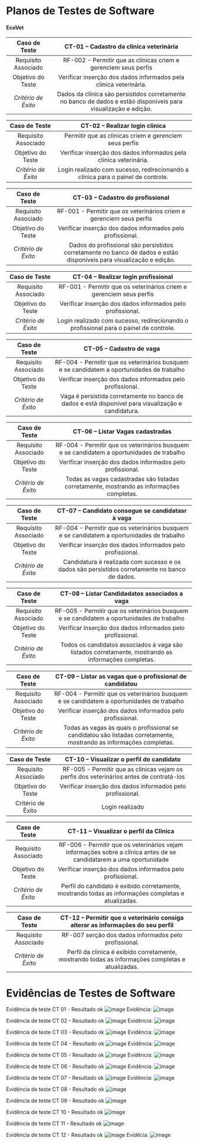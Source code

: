 # Planos de Testes de Software

#### EcoVet

| **Caso de Teste** 	| **CT-01 – Cadastro da cliníca veterinária** 	|
|:---:	|:---:	|
|	Requisito Associado 	| RF-002 - Permitir que as clínicas criem e gerenciem seus perfis	 |
| Objetivo do Teste 	| Verificar inserção dos dados informados pela cliníca veterinária. |
| *Critério de Êxito* | Dados da clínica são persistidos corretamente no banco de dados e estão disponíveis para visualização e edição. |


| **Caso de Teste** 	| **CT-02 – Realizar login  clínica** 	   |
|:---:	|:---:	|
|	Requisito Associado 	| Permitir que as clínicas criem e gerenciem seus perfis	 |
| Objetivo do Teste 	| Verificar inserção dos dados informados pela cliníca veterinária. |
| *Critério de Êxito* | Login realizado com sucesso, redirecionando a clínica para o painel de controle. |


| **Caso de Teste** 	| **CT-03 – Cadastro do profissional** 	|
|:---:	|:---: |
|	Requisito Associado 	| RF-001 - Permitir que os veterinários criem e gerenciem seus perfis |
| Objetivo do Teste 	| Verificar inserção dos dados informados pelo profissional.    |
| *Critério de Êxito* | Dados do profissional são persistidos corretamente no banco de dados e estão disponíveis para visualização e edição. |

| **Caso de Teste** 	| **CT-04 – Realizar login  profissional** 	|
|:---:	|:---:	|
|	Requisito Associado 	| RF-001 - Permitir que os veterinários criem e gerenciem seus perfis |
| Objetivo do Teste 	| Verificar inserção dos dados informados pelo profissional. |
| *Critério de Êxito* | Login realizado com sucesso, redirecionando o profissional para o painel de controle. |


| **Caso de Teste** 	| **CT-05 – Cadastro de vaga** 	|
|:---:	|:---:	|
|	Requisito Associado 	|RF-004 - Permitir que os veterinários busquem e se candidatem a oportunidades de trabalho |
| Objetivo do Teste 	| Verificar inserção dos dados informados pelo profissional. |
| *Critério de Êxito* | Vaga é persistida corretamente no banco de dados e está disponível para visualização e candidatura. |


| **Caso de Teste** 	| **CT-06 – Listar Vagas cadastradas** 	|
|:---:	|:---:	|
|	Requisito Associado 	| RF-004 - Permitir que os veterinários busquem e se candidatem a oportunidades de trabalho |
| Objetivo do Teste 	| Verificar inserção dos dados informados pelo profissional. |
| *Critério de Êxito* | Todas as vagas cadastradas são listadas corretamente, mostrando as informações completas. |


| **Caso de Teste** 	| **CT-07 – Candidato consegue se candidatasr à vaga** 	|
|:---:	|:---:	|
|	Requisito Associado 	| RF-004 - Permitir que os veterinários busquem e se candidatem a oportunidades de trabalho |
| Objetivo do Teste 	| Verificar inserção dos dados informados pelo profissional. |
| *Critério de Êxito* | Candidatura é realizada com sucesso e os dados são persistidos corretamente no banco de dados. |


| **Caso de Teste** 	| **CT-08 – Listar Candidadatos associados a vaga** 	|
|:---:	|:---:	|
|	Requisito Associado 	| RF-005 - Permitir que os veterinários busquem e se candidatem a oportunidades de trabalho |
| Objetivo do Teste 	| Verificar inserção dos dados informados pelo profissional. |
| *Critério de Êxito* | Todos os candidatos associados à vaga são listados corretamente, mostrando as informações completas. |


| **Caso de Teste** 	| **CT-09 – Listar as vagas que o profissional de candidatou** 	|
|:---:	|:---:	|
|	Requisito Associado 	| RF-004 - Permitir que os veterinários busquem e se candidatem a oportunidades de trabalho |
| Objetivo do Teste 	| Verificar inserção dos dados informados pelo profissional. |
| *Critério de Êxito* | Todas as vagas às quais o profissional se candidatou são listadas corretamente, mostrando as informações completas. |


| **Caso de Teste** 	| **CT-10 – Visualizar o perfil do candidato** 	|
|:---:	|:---:	|
|	Requisito Associado 	| RF-005 - Permitir que as clínicas vejam os perfis dos veterinários antes de contratá-los	 |
| Objetivo do Teste 	| Verificar inserção dos dados informados pelo profissional. |
|Critério de Êxito | Login realizado  |


| **Caso de Teste** 	| **CT-11 – Visualizar o perfil da Clínica** 	|
|:---:	|:---:	|
|	Requisito Associado 	| RF-006 - Permitir que os veterinários vejam informações sobre a clínica antes de se candidatarem a uma oportunidade		 |
| Objetivo do Teste 	| Verificar inserção dos dados informados pelo profissional. |
| *Critério de Êxito* | Perfil do candidato é exibido corretamente, mostrando todas as informações completas e atualizadas. |


| **Caso de Teste** 	| **CT-12 – Permitir que o veterinário consiga alterar as informações do seu perfil** 	|
|:---:	|:---:	|
|	Requisito Associado 	| RF-007 serção dos dados informados pelo profissional. |
| *Critério de Êxito* | Perfil da clínica é exibido corretamente, mostrando todas as informações completas e atualizadas. |

 
# Evidências de Testes de Software
Evidência de teste CT 01  - Resultado ok
![image](https://github.com/ICEI-PUC-Minas-PMV-ADS/pmv-ads-2024-1-e5-proj-empext-t6-pmv-ads-2024-1-e5-ecovet/assets/3579780/32bdb411-e875-40a6-bd75-d409130ef346)
Evidência: 
![image](https://github.com/ICEI-PUC-Minas-PMV-ADS/pmv-ads-2024-1-e5-proj-empext-t6-pmv-ads-2024-1-e5-ecovet/assets/3579780/9e3448aa-9d7b-4392-a8a5-1579ed04a758)

Evidência de teste CT 02  - Resultado ok
![image](https://github.com/ICEI-PUC-Minas-PMV-ADS/pmv-ads-2024-1-e5-proj-empext-t6-pmv-ads-2024-1-e5-ecovet/assets/3579780/c42b127d-f94c-4b36-9ba2-ea587ebf9dc7)
Evidência:
![image](https://github.com/ICEI-PUC-Minas-PMV-ADS/pmv-ads-2024-1-e5-proj-empext-t6-pmv-ads-2024-1-e5-ecovet/assets/3579780/520ad305-16e6-4e1b-84cb-d7dd4504e307)

Evidência de teste CT 03  - Resultado ok
![image](https://github.com/ICEI-PUC-Minas-PMV-ADS/pmv-ads-2024-1-e5-proj-empext-t6-pmv-ads-2024-1-e5-ecovet/assets/3579780/82b77d22-9ec8-49a8-ba5b-db9823ec4dc3)
Evidência:
![image](https://github.com/ICEI-PUC-Minas-PMV-ADS/pmv-ads-2024-1-e5-proj-empext-t6-pmv-ads-2024-1-e5-ecovet/assets/3579780/60de3291-fd9c-4aa5-8b50-45214595e965)

Evidência de teste CT 04  - Resultado ok
![image](https://github.com/ICEI-PUC-Minas-PMV-ADS/pmv-ads-2024-1-e5-proj-empext-t6-pmv-ads-2024-1-e5-ecovet/assets/3579780/26627d36-7e19-400b-92e2-7fca7ed41cc0)
Evidência:
![image](https://github.com/ICEI-PUC-Minas-PMV-ADS/pmv-ads-2024-1-e5-proj-empext-t6-pmv-ads-2024-1-e5-ecovet/assets/3579780/42197c51-b5b9-48ce-b746-9602548d0f01)

Evidência de teste CT 05  - Resultado ok
![image](https://github.com/ICEI-PUC-Minas-PMV-ADS/pmv-ads-2024-1-e5-proj-empext-t6-pmv-ads-2024-1-e5-ecovet/assets/3579780/d9f1b25c-4d66-4118-a9be-255d1fb096e9)
Evidência:
![image](https://github.com/ICEI-PUC-Minas-PMV-ADS/pmv-ads-2024-1-e5-proj-empext-t6-pmv-ads-2024-1-e5-ecovet/assets/3579780/85fa1c62-bff7-4f8c-a6ba-b65f105effe7)

Evidência de teste CT 06  - Resultado ok
![image](https://github.com/ICEI-PUC-Minas-PMV-ADS/pmv-ads-2024-1-e5-proj-empext-t6-pmv-ads-2024-1-e5-ecovet/assets/3579780/d9f1b25c-4d66-4118-a9be-255d1fb096e9)
Evidência:
![image](https://github.com/ICEI-PUC-Minas-PMV-ADS/pmv-ads-2024-1-e5-proj-empext-t6-pmv-ads-2024-1-e5-ecovet/assets/3579780/b7a57e76-83c7-4115-92fe-02aee8982a84)

Evidência de teste CT 07  - Resultado ok
![image](https://github.com/ICEI-PUC-Minas-PMV-ADS/pmv-ads-2024-1-e5-proj-empext-t6-pmv-ads-2024-1-e5-ecovet/assets/3579780/0afb3f5e-05e9-403a-97c3-800a7ad21b50)
Evidência:
![image](https://github.com/ICEI-PUC-Minas-PMV-ADS/pmv-ads-2024-1-e5-proj-empext-t6-pmv-ads-2024-1-e5-ecovet/assets/3579780/452c3396-870b-4f01-a41e-a4d35cf12de6)

Evidência de teste CT 08  - Resultado ok
![image](https://github.com/ICEI-PUC-Minas-PMV-ADS/pmv-ads-2024-1-e5-proj-empext-t6-pmv-ads-2024-1-e5-ecovet/assets/3579780/b9155afb-0595-453c-a32d-873ecd07d4f6)

Evidência de teste CT 09  - Resultado ok
![image](https://github.com/ICEI-PUC-Minas-PMV-ADS/pmv-ads-2024-1-e5-proj-empext-t6-pmv-ads-2024-1-e5-ecovet/assets/3579780/d8cafac1-0813-4ab2-bfc7-520093fc3b45)

Evidência de teste CT 10  - Resultado ok
![image](https://github.com/ICEI-PUC-Minas-PMV-ADS/pmv-ads-2024-1-e5-proj-empext-t6-pmv-ads-2024-1-e5-ecovet/assets/3579780/edb36261-a142-4c45-8f68-255577f26894)

Evidência de teste CT 11  - Resultado ok
![image](https://github.com/ICEI-PUC-Minas-PMV-ADS/pmv-ads-2024-1-e5-proj-empext-t6-pmv-ads-2024-1-e5-ecovet/assets/3579780/a99c9971-0733-44c3-b75c-d133155bf2cf)

Evidência de teste CT 12  - Resultado ok
![image](https://github.com/ICEI-PUC-Minas-PMV-ADS/pmv-ads-2024-1-e5-proj-empext-t6-pmv-ads-2024-1-e5-ecovet/assets/3579780/512aafa4-e7d6-4df8-b0ba-43f5df82783a)
Evidêcia:
![image](https://github.com/ICEI-PUC-Minas-PMV-ADS/pmv-ads-2024-1-e5-proj-empext-t6-pmv-ads-2024-1-e5-ecovet/assets/3579780/1e04c1eb-5f1f-4756-b9aa-a555329334f6)

